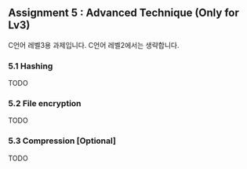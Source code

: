 ## Assignment 5 : Advanced Technique (Only for Lv3)
C언어 레벨3용 과제입니다. C언어 레벨2에서는 생략합니다.
### 5.1 Hashing
TODO
### 5.2 File encryption
TODO
### 5.3 Compression [Optional]
TODO

